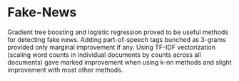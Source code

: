 # Fake-News

Gradient tree boosting and logistic regression proved to be useful methods for detecting fake news. Adding part-of-speech tags bunched as 3-grams provided only marginal improvement if any. Using TF-IDF vectorization (scaling word counts in individual documents by counts across all documents) gave marked improvement when using k-nn methods and slight improvement with most other methods.
